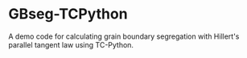 # GBseg-TCPython
A demo code for calculating grain boundary segregation with Hillert's parallel tangent law using TC-Python.
